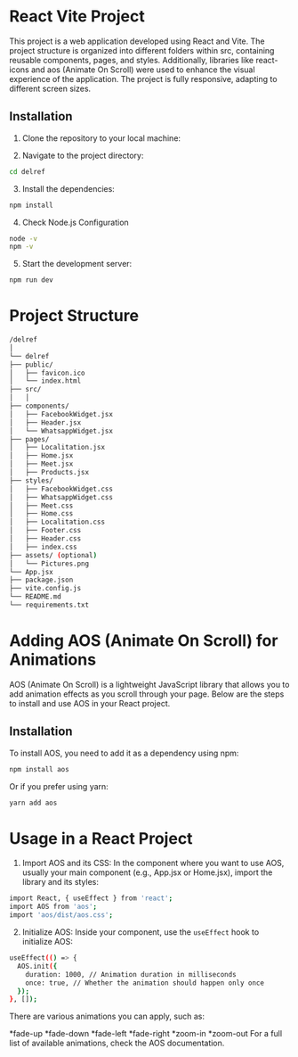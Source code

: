 # React Vite Project

This project is a web application developed using React and Vite. The project structure is organized into different folders within src, containing reusable components, pages, and styles. Additionally, libraries like react-icons and aos (Animate On Scroll) were used to enhance the visual experience of the application. The project is fully responsive, adapting to different screen sizes.

## Installation

1. Clone the repository to your local machine:

2. Navigate to the project directory:
```bash
cd delref
```

3. Install the dependencies:
```bash
npm install
```

4. Check Node.js Configuration
```bash
node -v
npm -v
```

5. Start the development server:
```bash
npm run dev
```

# Project Structure

```bash
/delref
│
└── delref
├── public/
│   ├── favicon.ico
│   └── index.html
├── src/
│   │
├── components/
│   ├── FacebookWidget.jsx
│   ├── Header.jsx
│   └── WhatsappWidget.jsx
├── pages/
│   ├── Localitation.jsx
│   ├── Home.jsx
│   ├── Meet.jsx
│   ├── Products.jsx
├── styles/
│   ├── FacebookWidget.css
│   ├── WhatsappWidget.css
│   ├── Meet.css
│   ├── Home.css
│   ├── Localitation.css
│   ├── Footer.css
│   ├── Header.css
│   ├── index.css
├── assets/ (optional)
│   └── Pictures.png
└── App.jsx
├── package.json
├── vite.config.js
└── README.md
└── requirements.txt

```
# Adding AOS (Animate On Scroll) for Animations
AOS (Animate On Scroll) is a lightweight JavaScript library that allows you to add animation effects as you scroll through your page. Below are the steps to install and use AOS in your React project.

## Installation
To install AOS, you need to add it as a dependency using npm:
```bash
npm install aos
```
Or if you prefer using yarn:
```bash
yarn add aos
```

# Usage in a React Project

1. Import AOS and its CSS:
In the component where you want to use AOS, usually your main component (e.g., App.jsx or Home.jsx), import the library and its styles:

```bash
import React, { useEffect } from 'react';
import AOS from 'aos';
import 'aos/dist/aos.css';
```

2. Initialize AOS:
Inside your component, use the `useEffect` hook to initialize AOS:

```bash
useEffect(() => {
  AOS.init({
    duration: 1000, // Animation duration in milliseconds
    once: true, // Whether the animation should happen only once
  });
}, []);
```
There are various animations you can apply, such as:

*fade-up
*fade-down
*fade-left
*fade-right
*zoom-in
*zoom-out
For a full list of available animations, check the AOS documentation.

